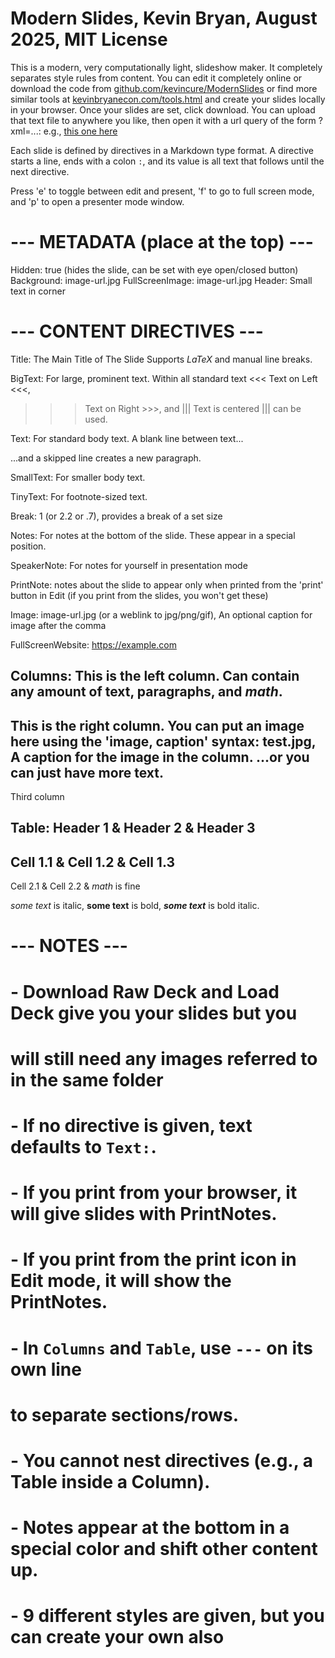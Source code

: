 # Modern Slides, Kevin Bryan, August 2025, MIT License

This is a modern, very computationally light, slideshow maker. It completely separates style rules from content. You can edit it completely online or download the code from <a href="https://github.com/kevincure/ModernSlides">github.com/kevincure/ModernSlides</a> or find more similar tools at <a href="https://kevinbryanecon.com/tools.html">kevinbryanecon.com/tools.html</a> and create your slides locally in your browser. Once your slides are set, click download. You can upload that text file to anywhere you like, then open it with a url query of the form ?xml=...: e.g., <a href="https://kevinbryanecon.com/ModernSlides?xml=Progress2025Class1/Class1Slides.txt">this one here</a></p> 

Each slide is defined by directives in a Markdown type format. A directive starts a line, ends with a colon `:`, and its value is all text that follows until the next directive.
      
Press 'e' to toggle between edit and present, 'f' to go to full screen mode, and 'p' to open a presenter mode window.

# --- METADATA (place at the top) ---
Hidden: true (hides the slide, can be set with eye open/closed button)
Background: image-url.jpg
FullScreenImage: image-url.jpg
Header: Small text in corner


# --- CONTENT DIRECTIVES ---
Title: The Main Title of The Slide
  Supports $LaTeX$ and
  manual line breaks.

BigText: For large, prominent text.  Within all standard text 
<<< Text on Left <<<, 
>>> Text on Right >>>, and 
||| Text is centered ||| can be used.

Text: For standard body text.
  A blank line between text...

  ...and a skipped line creates a new paragraph.

SmallText: For smaller body text.

TinyText: For footnote-sized text.

Break: 1 (or 2.2 or .7), provides a break of a set size

Notes: For notes at the bottom of the slide.
  These appear in a special position.

SpeakerNote: For notes for yourself in presentation mode

PrintNote: notes about the slide to appear only when printed from the 'print' button in Edit (if you print from the slides, you won't get these)

Image: image-url.jpg (or a weblink to jpg/png/gif), An optional caption for image after the comma

FullScreenWebsite: https://example.com

Columns:
  This is the left column. Can contain any
  amount of text, paragraphs, and $math$.
  ---
  This is the right column. You can put an
  image here using the 'image, caption' syntax:
  test.jpg, A caption for the image in the column.
  ...or you can just have more text.
  ---
  Third column

Table:
  Header 1 & Header 2 & Header 3
  ---
  Cell 1.1 & Cell 1.2 & Cell 1.3
  ---
  Cell 2.1 & Cell 2.2 & $math$ is fine

*some text* is italic, **some text** is bold, ***some text*** is bold italic.

# --- NOTES ---
# - Download Raw Deck and Load Deck give you your slides but you
#      will still need any images referred to in the same folder
# - If no directive is given, text defaults to `Text:`.
# - If you print from your browser, it will give slides with PrintNotes. 
# - If you print from the print icon in Edit mode, it will show the PrintNotes.
# - In `Columns` and `Table`, use `---` on its own line
#       to separate sections/rows.
# - You cannot nest directives (e.g., a Table inside a Column).
# - Notes appear at the bottom in a special color and shift other content up.
# - 9 different styles are given, but you can create your own also
